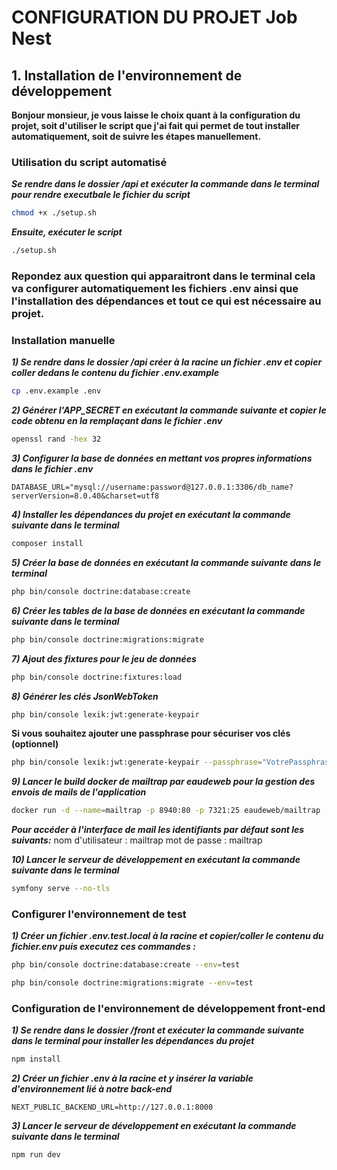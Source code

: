 # CONFIGURATION DU PROJET Job Nest

## 1. Installation de l'environnement de développement

**Bonjour monsieur, je vous laisse le choix quant à la configuration du projet, soit d'utiliser le script que j'ai fait qui permet de tout installer automatiquement, soit de suivre les étapes manuellement.**

### Utilisation du script automatisé

**_Se rendre dans le dossier /api et exécuter la commande dans le terminal pour rendre executbale le fichier du script_**

```bash
chmod +x ./setup.sh
```

**_Ensuite, exécuter le script_**

```bash
./setup.sh
```

### Repondez aux question qui apparaitront dans le terminal cela va configurer automatiquement les fichiers .env ainsi que l'installation des dépendances et tout ce qui est nécessaire au projet.

### Installation manuelle

**_*1) Se rendre dans le dossier /api créer à la racine un fichier .env et copier coller dedans le contenu du fichier .env.example*_**

```bash
cp .env.example .env
```

**_*2) Générer l'APP_SECRET en exécutant la commande suivante et copier le code obtenu en la remplaçant dans le fichier .env*_**

```bash
openssl rand -hex 32
```

**_*3) Configurer la base de données en mettant vos propres informations dans le fichier .env*_**

`DATABASE_URL="mysql://username:password@127.0.0.1:3306/db_name?serverVersion=8.0.40&charset=utf8`

**_*4) Installer les dépendances du projet en exécutant la commande suivante dans le terminal*_**

```bash
composer install
```

**_*5) Créer la base de données en exécutant la commande suivante dans le terminal*_**

```bash
php bin/console doctrine:database:create
```

**_*6) Créer les tables de la base de données en exécutant la commande suivante dans le terminal*_**

```bash
php bin/console doctrine:migrations:migrate
```

**_*7) Ajout des fixtures pour le jeu de données*_**

```bash
php bin/console doctrine:fixtures:load
```

**_*8) Générer les clés JsonWebToken*_**

```bash
php bin/console lexik:jwt:generate-keypair
```

**Si vous souhaitez ajouter une passphrase pour sécuriser vos clés (optionnel)**

```bash
php bin/console lexik:jwt:generate-keypair --passphrase="VotrePassphraseSécurisée"
```

**_*9) Lancer le build docker de mailtrap par eaudeweb pour la gestion des envois de mails de l'application*_**

```bash
docker run -d --name=mailtrap -p 8940:80 -p 7321:25 eaudeweb/mailtrap
```

**_*Pour accéder à l'interface de mail les identifiants par défaut sont les suivants:*_**
nom d'utilisateur : mailtrap
mot de passe : mailtrap

**_*10) Lancer le serveur de développement en exécutant la commande suivante dans le terminal*_**

```bash
symfony serve --no-tls
```

### Configurer l'environnement de test

**_*1) Créer un fichier .env.test.local à la racine et copier/coller le contenu du fichier.env puis executez ces commandes :*_**

```bash
php bin/console doctrine:database:create --env=test
```

```bash
php bin/console doctrine:migrations:migrate --env=test
```

<!-- Ces commandes permettent de créer et configurer une base de données test -->

### Configuration de l'environnement de développement front-end

**_1) Se rendre dans le dossier /front et exécuter la commande suivante dans le terminal pour installer les dépendances du projet_**

```bash
npm install
```

**_2) Créer un fichier .env à la racine et y insérer la variable d'environnement lié à notre back-end_**

`NEXT_PUBLIC_BACKEND_URL=http://127.0.0.1:8000`

**_3) Lancer le serveur de développement en exécutant la commande suivante dans le terminal_**

```bash
npm run dev
```
